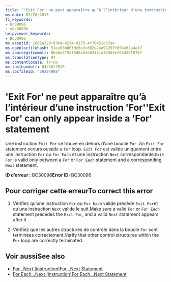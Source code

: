 ```yaml
---
title: "'Exit For' ne peut apparaître qu’à l’intérieur d’une instruction 'For'"
ms.date: 07/20/2015
f1_keywords:
- bc30096
- vbc30096
helpviewer_keywords:
- BC30096
ms.assetid: 1062a329-9364-4234-9175-4c70a51cb7ae
ms.openlocfilehash: 51ea98b86fde5a3c682e24e91297f054e02a4af7
ms.sourcegitcommit: 0be8a279af6d8a43e03141e349d3efd5d35f8767
ms.translationtype: HT
ms.contentlocale: fr-FR
ms.lasthandoff: 04/18/2019
ms.locfileid: "59294988"
---
```

# <a name="exit-for-can-only-appear-inside-a-for-statement"></a><span data-ttu-id="24ee1-102">'Exit For' ne peut apparaître qu’à l’intérieur d’une instruction 'For'</span><span class="sxs-lookup"><span data-stu-id="24ee1-102">'Exit For' can only appear inside a 'For' statement</span></span>
<span data-ttu-id="24ee1-103">Une instruction `Exit For` se trouve en dehors d’une boucle `For` .</span><span class="sxs-lookup"><span data-stu-id="24ee1-103">An `Exit For` statement occurs outside a `For` loop.</span></span> <span data-ttu-id="24ee1-104">`Exit For` est valide uniquement entre une instruction `For` ou `For Each` et une instruction `Next` correspondante.</span><span class="sxs-lookup"><span data-stu-id="24ee1-104">`Exit For` is valid only between a `For` or `For Each` statement and a corresponding `Next` statement.</span></span>  
  
 <span data-ttu-id="24ee1-105">**ID d’erreur :** BC30096</span><span class="sxs-lookup"><span data-stu-id="24ee1-105">**Error ID:** BC30096</span></span>  
  
## <a name="to-correct-this-error"></a><span data-ttu-id="24ee1-106">Pour corriger cette erreur</span><span class="sxs-lookup"><span data-stu-id="24ee1-106">To correct this error</span></span>  
  
1. <span data-ttu-id="24ee1-107">Vérifiez qu’une instruction `For` ou `For Each` valide précède `Exit For`et qu’une instruction `Next` valide le suit.</span><span class="sxs-lookup"><span data-stu-id="24ee1-107">Make sure a valid `For` or `For Each` statement precedes the `Exit For`, and a valid `Next` statement appears after it.</span></span>  
  
2. <span data-ttu-id="24ee1-108">Vérifiez que les autres structures de contrôle dans la boucle `For` sont terminées correctement.</span><span class="sxs-lookup"><span data-stu-id="24ee1-108">Verify that other control structures within the `For` loop are correctly terminated.</span></span>  
  
## <a name="see-also"></a><span data-ttu-id="24ee1-109">Voir aussi</span><span class="sxs-lookup"><span data-stu-id="24ee1-109">See also</span></span>

- [<span data-ttu-id="24ee1-110">For...Next (instruction)</span><span class="sxs-lookup"><span data-stu-id="24ee1-110">For...Next Statement</span></span>](../../visual-basic/language-reference/statements/for-next-statement.md)
- [<span data-ttu-id="24ee1-111">For Each...Next (instruction)</span><span class="sxs-lookup"><span data-stu-id="24ee1-111">For Each...Next Statement</span></span>](../../visual-basic/language-reference/statements/for-each-next-statement.md)
